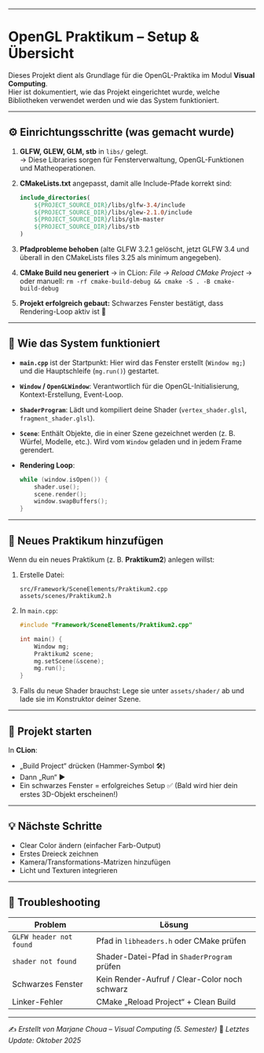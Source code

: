 
---


# OpenGL Praktikum – Setup & Übersicht

Dieses Projekt dient als Grundlage für die OpenGL-Praktika im Modul **Visual Computing**.  
Hier ist dokumentiert, wie das Projekt eingerichtet wurde, welche Bibliotheken verwendet werden und wie das System funktioniert.


---

## ⚙️ Einrichtungsschritte (was gemacht wurde)

1. **GLFW, GLEW, GLM, stb** in `libs/` gelegt.  
   → Diese Libraries sorgen für Fensterverwaltung, OpenGL-Funktionen und Matheoperationen.

2. **CMakeLists.txt** angepasst, damit alle Include-Pfade korrekt sind:  
   ```cmake
   include_directories(
       ${PROJECT_SOURCE_DIR}/libs/glfw-3.4/include
       ${PROJECT_SOURCE_DIR}/libs/glew-2.1.0/include
       ${PROJECT_SOURCE_DIR}/libs/glm-master
       ${PROJECT_SOURCE_DIR}/libs/stb
   )


3. **Pfadprobleme behoben** (alte GLFW 3.2.1 gelöscht, jetzt GLFW 3.4 und überall in den CMakeLists files 3.25 als minimum angegeben).


4. **CMake Build neu generiert**
   → in CLion: *File → Reload CMake Project*
   → oder manuell: `rm -rf cmake-build-debug && cmake -S . -B cmake-build-debug`

5. **Projekt erfolgreich gebaut:**
   Schwarzes Fenster bestätigt, dass Rendering-Loop aktiv ist 🎉

---

## 🧠 Wie das System funktioniert

* **`main.cpp`** ist der Startpunkt:
  Hier wird das Fenster erstellt (`Window mg;`) und die Hauptschleife (`mg.run()`) gestartet.

* **`Window` / `OpenGLWindow`**:
  Verantwortlich für die OpenGL-Initialisierung, Kontext-Erstellung, Event-Loop.

* **`ShaderProgram`**:
  Lädt und kompiliert deine Shader (`vertex_shader.glsl`, `fragment_shader.glsl`).

* **`Scene`**:
  Enthält Objekte, die in einer Szene gezeichnet werden (z. B. Würfel, Modelle, etc.).
  Wird vom `Window` geladen und in jedem Frame gerendert.

* **Rendering Loop**:

  ```cpp
  while (window.isOpen()) {
      shader.use();
      scene.render();
      window.swapBuffers();
  }
  ```

---

## 🧰 Neues Praktikum hinzufügen

Wenn du ein neues Praktikum (z. B. **Praktikum2**) anlegen willst:

1. Erstelle Datei:

   ```
   src/Framework/SceneElements/Praktikum2.cpp
   assets/scenes/Praktikum2.h
   ```

2. In `main.cpp`:

   ```cpp
   #include "Framework/SceneElements/Praktikum2.cpp"

   int main() {
       Window mg;
       Praktikum2 scene;
       mg.setScene(&scene);
       mg.run();
   }
   ```

3. Falls du neue Shader brauchst:
   Lege sie unter `assets/shader/` ab und lade sie im Konstruktor deiner Szene.

---

## 🚀 Projekt starten

In **CLion**:

* „Build Project“ drücken (Hammer-Symbol 🛠️)
* Dann „Run“ ▶️
* Ein schwarzes Fenster = erfolgreiches Setup ✅
  (Bald wird hier dein erstes 3D-Objekt erscheinen!)

---

## 💡 Nächste Schritte

* Clear Color ändern (einfacher Farb-Output)
* Erstes Dreieck zeichnen
* Kamera/Transformations-Matrizen hinzufügen
* Licht und Texturen integrieren

---

## 🧾 Troubleshooting

| Problem                 | Lösung                                        |
| ----------------------- | --------------------------------------------- |
| `GLFW header not found` | Pfad in `libheaders.h` oder CMake prüfen      |
| `shader not found`      | Shader-Datei-Pfad in `ShaderProgram` prüfen   |
| Schwarzes Fenster       | Kein Render-Aufruf / Clear-Color noch schwarz |
| Linker-Fehler           | CMake „Reload Project“ + Clean Build          |

---

✍️ *Erstellt von Marjane Choua – Visual Computing (5. Semester)*
📅 *Letztes Update: Oktober 2025*

```

